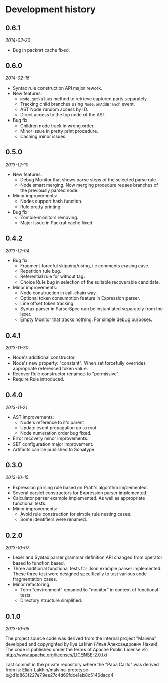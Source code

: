 Development history
===================

0.6.1
-----
_2014-02-20_

 - Bug in packrat cache fixed.


0.6.0
-----
_2014-02-16_

 - Syntax rule construction API major rework.
 - New features:
   - `Node.getValues` method to retrieve captured parts separately.
   - Tracking child branches using `Node.onAddBranch` event.
   - AST Node random access by ID.
   - Direct access to the top node of the AST.
 - Bug fix:
   - Children node track in wrong order.
   - Minor issue in pretty print procedure.
   - Caching minor issues.


0.5.0
-----
_2013-12-10_

 - New features:
   - Debug Monitor that shows parse steps of the selected parse rule.
   - Node smart merging. Now merging procedure reuses branches of the previously
     parsed node.
 - Minor improvements:
   - Nodes support hash function.
   - Rule pretty printing.
 - Bug fix:
   - Zombie-monitors removing.
   - Major issue in Packrat cache fixed.

0.4.2
-----
_2013-12-04_

 - Bug fix:
   - Fragment forceful skipping/using, i.e comments erasing case.
   - Repetition rule bug.
   - Referential rule for without tag.
   - Choice Rule bug in selection of the suitable recoverable candidate.
 - Minor improvements:
   - Node construction in call-chain way.
   - Optional token consumption feature in Expression parser.
   - Line offset token tracking.
   - Syntax parser in ParserSpec can be instantiated separately from the lexer.
   - Empty Monitor that tracks nothing. For simple debug purposes.

0.4.1
-----
_2013-11-30_

 - Node's additional constructor.
 - Node's new property: "constant". When set forcefully overrides appropriate
   referenced token value.
 - Recover Rule constructor renamed to "permissive".
 - Require Rule introduced.

0.4.0
-----
_2013-11-21_

 - AST improvements:
   - Node's reference to it's parent.
   - Update event propagation up to root.
   - Node numeration order bug fixed.
 - Error recovery minor improvements.
 - SBT configuration major improvement.
 - Artifacts can be published to Sonatype.

0.3.0
-----
_2013-10-15_

 - Expression parsing rule based on Pratt's algorithm implemented.
 - Several parslet constructors for Expression parser implemented.
 - Calculator parser example implemented. As well as appropriate functional
   tests.
 - Minor improvements:
    - Avoid rule construction for simple rule nesting cases.
    - Some identifiers were renamed.

0.2.0
-----
_2013-10-07_

 - Lexer and Syntax parser grammar definition API changed from operator based to
   function based.
 - Three additional functional tests for Json example parser implemented. These
   three test were designed specifically to test various code fragmentation
   cases.
 - Minor refactoring:
   - Term "environment" renamed to "monitor" in context of functional tests.
   - Directory structure simplified.

0.1.0
-----
_2013-10-05_

The project source code was derived from the internal project "Malvina"
developed and copyrighted by Ilya Lakhin (Илья Александрович Лахин). The code is
published under the terms of Apache Public License v2:
http://www.apache.org/licenses/LICENSE-2.0.txt

Last commit in the private repository where the "Papa Carlo" was
derived from is:
Eliah-Lakhin/malvina-prototype-b@d1d863f227e79ee27c4d69fdce1eb8c5146dacd4
